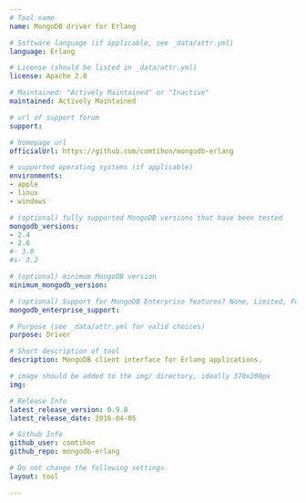 ```yaml
---
# Tool name
name: MongoDB driver for Erlang

# Software language (if applicable, see _data/attr.yml)
language: Erlang

# License (should be listed in _data/attr.yml)
license: Apache 2.0

# Maintained: "Actively Maintained" or "Inactive"
maintained: Actively Maintained

# url of support forum
support: 

# homepage url
officialUrl: https://github.com/comtihon/mongodb-erlang

# supported operating systems (if applicable)
environments:
- apple
- linux
- windows

# (optional) fully supported MongoDB versions that have been tested
mongodb_versions:
- 2.4
- 2.6
#- 3.0
#s- 3.2

# (optional) minimum MongoDB version
minimum_mongodb_version:

# (optional) Support for MongoDB Enterprise features? None, Limited, Full
mongodb_enterprise_support: 

# Purpose (see _data/attr.yml for valid choices)
purpose: Driver

# Short description of tool
description: MongoDB client interface for Erlang applications.

# image should be added to the img/ directory, ideally 370x200px
img: 

# Release Info
latest_release_version: 0.9.8
latest_release_date: 2016-04-05

# Github Info
github_user: comtihon
github_repo: mongodb-erlang

# Do not change the following settings
layout: tool

---
```

